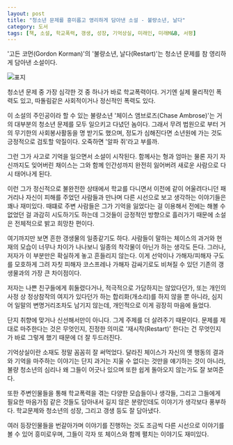 ```yaml
---
layout: post
title: "청소년 문제를 흥미롭고 영리하게 담아낸 소설 - 불량소년, 날다"
category: 도서
tags: [책, 소설, 학교폭력, 갱생, 성장, 기억상실, 미래인, 미래M&B, 서평]
---
```


'고든 코먼(Gordon Korman)'의
'불량소년, 날다(Restart)'는
청소년 문제를 참 영리하게 담아낸 소설이다.

![표지](https://lh3.googleusercontent.com/6Dkcegqf0XM1Ellpf2KsHPjGJDtsPMU9VsFQs86hIrST4XHlIxtsoOuu9WYAof_sebETNq3NY8CABQ=s480)

청소년 문제 중 가장 심각한 것 중 하나가 바로 학교폭력이다.
거기엔 실제 물리적인 폭력도 있고,
따돌림같은 사회적이거나 정신적인 폭력도 있다.

이 소설의 주인공이라 할 수 있는 불량소년 '체이스 앰브로즈(Chase Ambrose)'는
거의 대부분의 청소년 문제를 모두 일으키고 다녔던 놈이다.
그래서 무려 법원으로 부터 거의 무기한의 사회봉사활동을 명 받기도 했으며,
정도가 심해진다면 소년원에 가는 것도 긍정적으로 검토할 악질이다.
오죽하면 '알파 쥐'라고 부를까.

그런 그가 사고로 기억을 일으면서 소설이 시작된다.
함께사는 형과 엄마는 물론 자기 자신까지도 잊어버린 채이스는
그와 함께 인간성까지 완전히 잃어버려 새로운 사람으로 다시 태어나게 된다.

이런 그가 정신적으로 불완전한 상태에서 학교를 다니면서
이전에 같이 어울려다니던 패거리나
자신이 피해를 주었던 사람들과 만나며
다른 시선으로 보고 생각하는 이야기들은 꽤나 재미있다.
때떄로 주변 사람들은 그가 기억을 잃었다는 걸 이용해서 전에는 해볼 수 없었던 걸 과감히 시도하기도 하는데
그것들이 긍정적인 방향으로 흘러가기 때문에
소설은 전체적으로 밝고 희망찬 편이다.

여기까지만 보면 흔한 갱생물의 일종같기도 하다.
사람들이 말하는 체이스의 과거와 현재의 모습이 너무나 차이가 나나보니
일종의 착각물이 아닌가 하는 생각도 든다.
그러나, 저자가 이 부분만은 확실하게 놓고 흔들리지 않는다.
이게 선악이나 가해자/피해자 구도를 모호하게 그려
자칫 피해자 코스프레나 가해자 감싸기로도 비쳐질 수 있던 기존의 갱생물과의 가장 큰 차이점이다.

저자는 나쁜 친구들에게 휘둘렸다거나,
적극적으로 가담하지는 않았다던가,
또는 개인의 사정 상 정상참작의 여지가 있다던가 하는 합리화(개소리)를 하지 않을 뿐 아니라,
심지어 일말의 변명거리조차도 남기지 않는데,
개인적으로 이게 굉장히 마음에 들었다.

단지 취향에 맞거나 신선해서만이 아니다.
그게 주제를 더 살려주기 때문이다.
문제를 제대로 마주한다는 것은 무엇인지,
진정한 의미로 '재시작(Restart)' 한다는 건 무엇인지가
바로 그렇게 했기 때문에 더 잘 두드러진다.

기억상실이란 소재도 정말 꼼꼼히 잘 써먹었다.
달라진 체이스가 자신의 옛 행동의 결과와 기억을 마주하는 이야기는
단지 과거는 지울 수 없다는 것만을 얘기하는 것이 아니라,
불량 청소년의 심리나 왜 그들이 어긋나 있으며 또한 쉽게 돌아오지 않는가도 잘 보여준다.

또한 주변인물들을 통해 학교폭력을 겪는 다양한 모습들이나 생각들,
그리고 그들에게 필요한 마음가짐 같은 것들도 담아내서 길지 않은 분량인데도 이야기가 생각보다 풍부하다.
학교문제와 청소년의 성장, 그리고 갱생 등도 잘 담아냈다.

여러 등장인물들을 번갈아가며 이야기를 진행하는 것도
조금씩 다른 시선으로 이야기를 볼 수 있어 흥미로우며,
그들이 각자 또 체이스와 함께 펼치는 이야기도 재미있다.
